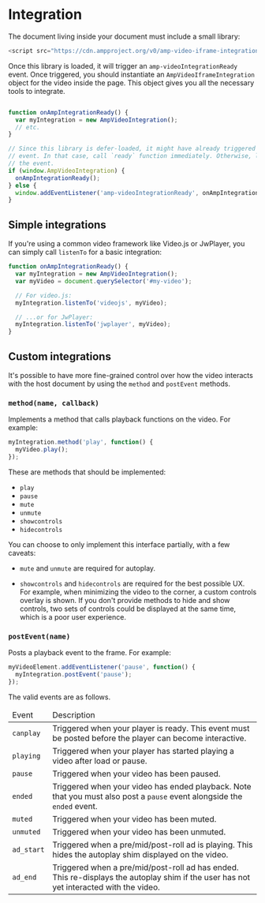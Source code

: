 # Integration

The document living inside your document must include a small library:

```js
<script src="https://cdn.ampproject.org/v0/amp-video-iframe-integration.js" defer>
```

Once this library is loaded, it will trigger an `amp-videoIntegrationReady`
event. Once triggered, you should instantiate an `AmpVideoIframeIntegration` object
for the video inside the page. This object gives you all the necessary tools to
integrate.

```js

function onAmpIntegrationReady() {
  var myIntegration = new AmpVideoIntegration();
  // etc.
}

// Since this library is defer-loaded, it might have already triggered the
// event. In that case, call `ready` function immediately. Otherwise, listen to
// the event.
if (window.AmpVideoIntegration) {
  onAmpIntegrationReady();
} else {
  window.addEventListener('amp-videoIntegrationReady', onAmpIntegrationReady);
}

```

## Simple integrations

If you're using a common video framework like Video.js or JwPlayer, you can
simply call `listenTo` for a basic integration:

```js
function onAmpIntegrationReady() {
  var myIntegration = new AmpVideoIntegration();
  var myVideo = document.querySelector('#my-video');

  // For video.js:
  myIntegration.listenTo('videojs', myVideo);

  // ...or for JwPlayer:
  myIntegration.listenTo('jwplayer', myVideo);
}
```

## Custom integrations

It's possible to have more fine-grained control over how the video interacts
with the host document by using the `method` and `postEvent` methods.

### `method(name, callback)`

Implements a method that calls playback functions on the video. For example:

```js
myIntegration.method('play', function() {
  myVideo.play();
});
```

These are methods that should be implemented:

- `play`
- `pause`
- `mute`
- `unmute`
- `showcontrols`
- `hidecontrols`

You can choose to only implement this interface partially, with a few caveats:

- `mute` and `unmute` are required for autoplay.

- `showcontrols` and `hidecontrols` are required for the best possible UX. For
  example, when minimizing the video to the corner, a custom controls overlay is
  shown. If you don't provide methods to hide and show controls, two sets of
  controls could be displayed at the same time, which is a poor user experience.

### `postEvent(name)`

Posts a playback event to the frame. For example:

```js
myVideoElement.addEventListener('pause', function() {
  myIntegration.postEvent('pause');
});
```

The valid events are as follows.

<table>
  <thead>
    <tr>
      <td>Event</td>
      <td>Description</td>
    </tr>
  </thead>
  <tbody>
    <tr>
      <td><code>canplay</code></td>
      <td>
        Triggered when your player is ready. This event must be posted before
        the player can become interactive.
      </td>
    </tr>
    <tr>
      <td><code>playing</code></td>
      <td>
        Triggered when your player has started playing a video after load or
        pause.
      </td>
    </tr>
    <tr>
      <td><code>pause</code></td>
      <td>
        Triggered when your video has been paused.
      </td>
    </tr>
    <tr>
      <td><code>ended</code></td>
      <td>
        Triggered when your video has ended playback. Note that you must also
        post a <code>pause</code> event alongside the <code>ended</code> event.
      </td>
    </tr>
    <tr>
      <td><code>muted</code></td>
      <td>
        Triggered when your video has been muted.
      </td>
    </tr>
    <tr>
      <td><code>unmuted</code></td>
      <td>
        Triggered when your video has been unmuted.
      </td>
    </tr>
    <tr>
      <td><code>ad_start</code></td>
      <td>
        Triggered when a pre/mid/post-roll ad is playing. This hides the
        autoplay shim displayed on the video.
      </td>
    </tr>
    <tr>
      <td><code>ad_end</code></td>
      <td>
        Triggered when a pre/mid/post-roll ad has ended. This re-displays the
        autoplay shim if the user has not yet interacted with the video.
      </td>
    </tr>
  </tbody>
</table>

